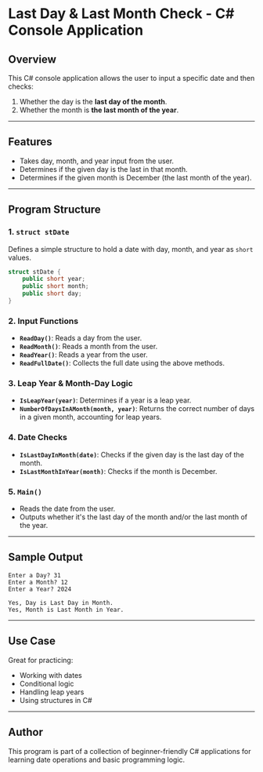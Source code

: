 # Last Day & Last Month Check - C# Console Application

## Overview
This C# console application allows the user to input a specific date and then checks:
1. Whether the day is the **last day of the month**.
2. Whether the month is **the last month of the year**.

---

## Features
- Takes day, month, and year input from the user.
- Determines if the given day is the last in that month.
- Determines if the given month is December (the last month of the year).

---

## Program Structure

### 1. `struct stDate`
Defines a simple structure to hold a date with day, month, and year as `short` values.
```csharp
struct stDate {
    public short year;
    public short month;
    public short day;
}
```

### 2. Input Functions
- **`ReadDay()`**: Reads a day from the user.
- **`ReadMonth()`**: Reads a month from the user.
- **`ReadYear()`**: Reads a year from the user.
- **`ReadFullDate()`**: Collects the full date using the above methods.

### 3. Leap Year & Month-Day Logic
- **`IsLeapYear(year)`**: Determines if a year is a leap year.
- **`NumberOfDaysInAMonth(month, year)`**: Returns the correct number of days in a given month, accounting for leap years.

### 4. Date Checks
- **`IsLastDayInMonth(date)`**: Checks if the given day is the last day of the month.
- **`IsLastMonthInYear(month)`**: Checks if the month is December.

### 5. `Main()`
- Reads the date from the user.
- Outputs whether it's the last day of the month and/or the last month of the year.

---

## Sample Output
```
Enter a Day? 31
Enter a Month? 12
Enter a Year? 2024

Yes, Day is Last Day in Month.
Yes, Month is Last Month in Year.
```

---

## Use Case
Great for practicing:
- Working with dates
- Conditional logic
- Handling leap years
- Using structures in C#

---

## Author
This program is part of a collection of beginner-friendly C# applications for learning date operations and basic programming logic.


